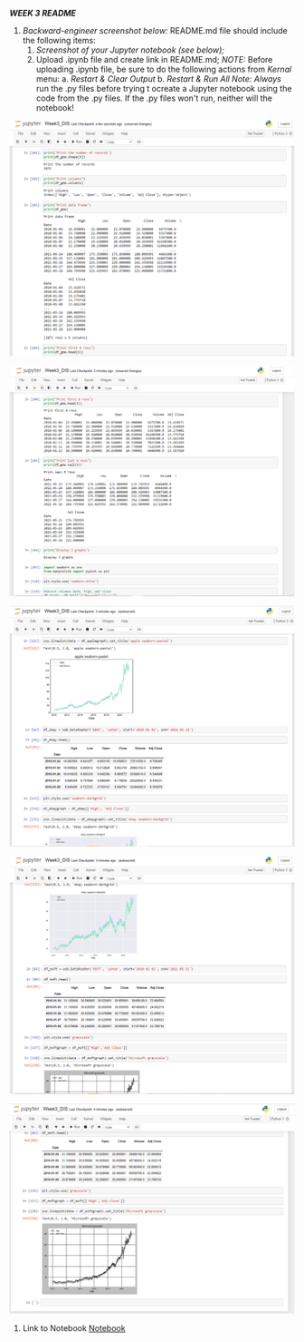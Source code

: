 ***WEEK 3 README***

1. *Backward-engineer screenshot below:* README.md file should include the following items:
    1. *Screenshot of your Jupyter notebook (see below);*
    2. Upload .ipynb file and create link in README.md;
        *NOTE:* Before uploading .ipynb file, be sure to do the following actions from *Kernal* menu:
            a. *Restart & Clear Output*
            b. *Restart & Run All*
    *Note: Always* run the .py files before trying t ocreate a Jupyter notebook using the code from the .py files. If the .py files won't run, neither will the notebook!
    
![jupyter screenshot1](img/DISweek3.png)    

![jupyter screenshot2](img/DISweek3shot2.png)  

![jupyter screenshot3](img/DISweek3shot3.png) 

![jupyter screenshot4](img/DISweek3shot4.png)  

![jupyter screenshot4](img/DISweek3shot5.png)  

1. Link to Notebook
[Notebook](documents/Week3_DIS.ipynb "Week 3 notebook") 